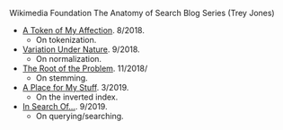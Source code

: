 Wikimedia Foundation The Anatomy of Search Blog Series (Trey Jones)
- [A Token of My Affection](https://wikimediafoundation.org/news/2018/08/07/anatomy-search-token-affection/). 8/2018.
    - On tokenization.
- [Variation Under Nature](https://wikimediafoundation.org/news/2018/09/13/anatomy-search-variation-under-nature/). 9/2018.
    - On normalization.
- [The Root of the Problem](https://wikimediafoundation.org/news/2018/11/28/anatomy-search-the-root-of-the-problem/). 11/2018/
    - On stemming.
- [A Place for My Stuff](https://wikimediafoundation.org/news/2019/03/12/the-anatomy-of-search-a-place-for-my-stuff/). 3/2019.
    - On the inverted index.
- [In Search Of...](https://wikimediafoundation.org/news/2019/09/05/the-anatomy-of-search-in-search-of/). 9/2019.
    - On querying/searching.